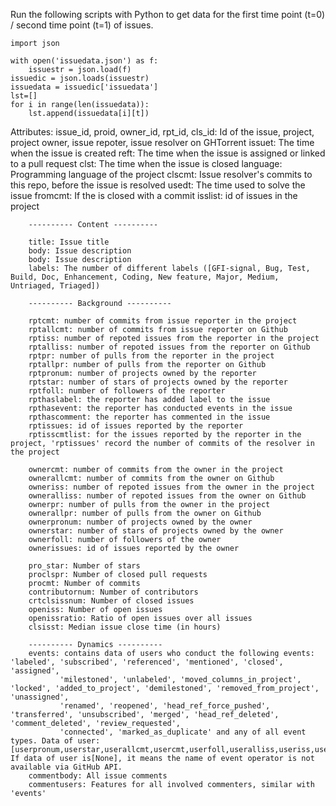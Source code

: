Run the following scripts with Python to get data for the first time point (t=0) / second time point (t=1) of issues.
    
```shell
import json

with open('issuedata.json') as f:
    issuestr = json.load(f)
issuedic = json.loads(issuestr)
issuedata = issuedic['issuedata']
lst=[]
for i in range(len(issuedata)):
    lst.append(issuedata[i][t])
```

Attributes:
        issue_id, proid, owner_id, rpt_id, cls_id: Id of the issue, project, project owner, issue repoter, issue resolver on GHTorrent
        issuet: The time when the issue is created
        reft: The time when the issue is assigned or linked to a pull request
        clst: The time when the issue is closed
        language: Programming language of the project
        clscmt: Issue resolver's commits to this repo, before the issue is resolved
        usedt: The time used to solve the issue
        fromcmt: If the is closed with a commit
        isslist: id of issues in the project
        
        ---------- Content ----------

        title: Issue title
        body: Issue description
        body: Issue description
        labels: The number of different labels ([GFI-signal, Bug, Test, Build, Doc, Enhancement, Coding, New feature, Major, Medium, Untriaged, Triaged])

        ---------- Background ----------

        rptcmt: number of commits from issue reporter in the project
        rptallcmt: number of commits from issue reporter on Github
        rptiss: number of repoted issues from the reporter in the project
        rptalliss: number of repoted issues from the reporter on Github
        rptpr: number of pulls from the reporter in the project
        rptallpr: number of pulls from the reporter on Github
        rptpronum: number of projects owned by the reporter
        rptstar: number of stars of projects owned by the reporter
        rptfoll: number of followers of the reporter
        rpthaslabel: the reporter has added label to the issue
        rpthasevent: the reporter has conducted events in the issue
        rpthascomment: the reporter has commented in the issue
        rptissues: id of issues reported by the reporter
        rptisscmtlist: for the issues reported by the reporter in the project, 'rptissues' record the number of commits of the resolver in the project

        ownercmt: number of commits from the owner in the project
        ownerallcmt: number of commits from the owner on Github
        owneriss: number of repoted issues from the owner in the project
        owneralliss: number of repoted issues from the owner on Github
        ownerpr: number of pulls from the owner in the project
        ownerallpr: number of pulls from the owner on Github
        ownerpronum: number of projects owned by the owner
        ownerstar: number of stars of projects owned by the owner
        ownerfoll: number of followers of the owner
        ownerissues: id of issues reported by the owner
        
        pro_star: Number of stars
        proclspr: Number of closed pull requests
        procmt: Number of commits
        contributornum: Number of contributors
        crtclsissnum: Number of closed issues
        openiss: Number of open issues
        openissratio: Ratio of open issues over all issues
        clsisst: Median issue close time (in hours)

        ---------- Dynamics ----------
        events: contains data of users who conduct the following events: 'labeled', 'subscribed', 'referenced', 'mentioned', 'closed', 'assigned', 
               'milestoned', 'unlabeled', 'moved_columns_in_project', 'locked', 'added_to_project', 'demilestoned', 'removed_from_project', 'unassigned', 
               'renamed', 'reopened', 'head_ref_force_pushed', 'transferred', 'unsubscribed', 'merged', 'head_ref_deleted', 'comment_deleted', 'review_requested', 
               'connected', 'marked_as_duplicate' and any of all event types. Data of user: [userpronum,userstar,userallcmt,usercmt,userfoll,useralliss,useriss,userallpr,userpr,userissues]. If data of user is[None], it means the name of event operator is not available via GitHub API.
        commentbody: All issue comments
        commentusers: Features for all involved commenters, similar with 'events'
